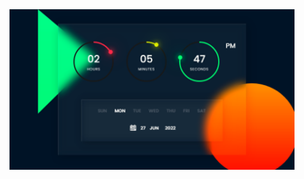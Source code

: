 <img src="https://github.com/developerjay18/analog-watch/blob/main/asset/output.png" alt="error" />
